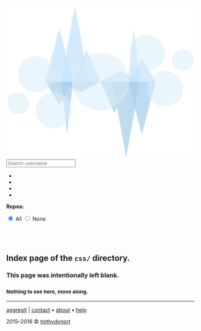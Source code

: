 <!DOCTYPE html>
<html lang="en">
<!--quilted head patch-->
<head>
<meta charset="utf-8"/>
<meta content="ie=edge" http-equiv="X-UA-Compatible"/>
<meta content="width=device-width, initial-scale=1" name="viewport"/>
<!--
~~~~~~~~~~~~~~~~~~~~~~~~~~~~~~~~~~~~~~~~~~~~~~~~~~~~~~~~~~~~~~~~
Page stitched together with quilt:
quilt          : v0.1.1, master, eed22e23df8d193a2dcb834d2f29fff943c50aba
url            : http://aggregit.com/css/index.html
quilted on     : 2016-07-04 06:53:22
source branch  : new-quilt
source hash    : e8867764d2b2deb5e7f8f545b79c691a4d196961
stitching took : 0.048 s
~~~~~~~~~~~~~~~~~~~~~~~~~~~~~~~~~~~~~~~~~~~~~~~~~~~~~~~~~~~~~~~~
-->
<title>css directory index</title>
<meta content="tmthydvnprt" name="author"/>
<meta content="blank index page of css directory" name="description"/>
<meta content="i,n,d,e,x,,, ,c,s,s" name="keywords"/>
<link href="../imgs/favicon.ico" rel="favicon"/>
<link href="../imgs/icon_60x60.png" rel="apple-touch-icon"/>
<link href="../imgs/icon_76x76.png" rel="apple-touch-icon" sizes="76x76"/>
<link href="../imgs/icon_120x120.png" rel="apple-touch-icon" sizes="120x120"/>
<link href="../imgs/icon_152x152.png" rel="apple-touch-icon" sizes="152x152"/>
<link href="../css/bootstrap_font-awesome.min_aggregit.css" rel="stylesheet" type="text/css"/></head>
<body>
<!--quilted nav patch-->
<nav class="navbar navbar-inverse navbar-default navbar-fixed-top" id="nav">
<div class="container">
<div class="navbar-header">
<a alt="home" class="navbar-brand" href="#!/home" title="home">
<img alt="aggregit" class="img-responsive" id="nav-logo" src="../imgs/aggregit_logo_brand.svg" title="../imgs/aggregit_logo_brand.svg"/>
</a>
<!-- <span id="beta" class="label label-warning">beta</span> -->
</div>
<div class="">
<form class="navbar-form navbar-left" id="nav-search">
<div class="input-group">
<span class="input-group-addon"><i class="fa fa-search fa-2x"></i></span>
<input class="form-control" id="nav-search-user" placeholder="Search username" type="text"/>
</div>
</form>
<ul class="nav navbar-nav navbar-right">
<li><a alt="Find out more about aggregit." href="#!/about" title="Find out more about aggregit."><i class="fa fa-info-circle fa-2x"></i></a></li>
<li><a alt="Need help using aggregit?" href="#!/help" title="Need help using aggregit?"><i class="fa fa-question-circle fa-2x"></i></a></li>
<li><a alt="go to GitHub" href="https://github.com" id="nav-user" target="_blank" title="Go to GitHub"><i class="fa fa-github fa-2x"></i></a></li>
<li><a alt="GitHub access is locked! You should authorize Aggregit for full experience." href="#!/authorize" id="auth-icon" title=""><i class="fa fa-times-circle fa-2x"></i></a></li>
</ul>
</div>
</div>
<div class="container-fluid" id="user-select-navbar">
<div class="well well-sm">
<div class="row">
<div class="col-xs-1">
<p class="text-center">
<strong>
<span class="hidden-xs">Repos:</span>
<span class="visible-xs" title="Repos"><i class="fa fa-2x fa-book"></i></span>
</strong>
</p>
</div>
<div class="col-xs-10">
<ul class="repo-list checklist list-inline" id="repo-list-navbar"></ul>
</div>
<div class="col-xs-1">
<div class="btn-group-vertical" data-toggle="buttons">
<label class="btn btn-primary btn-xs active">
<input autocomplete="off" checked="" id="repo-all" name="repo-all-none" type="radio"/>
                            All
                            <!-- <span class="hidden-xs">All</span> -->
<!-- <span class="visible-xs" title="All"><i class="fa fa-check-square-o"></i></span> -->
</label>
<label class="btn btn-xs btn-primary">
<input autocomplete="off" id="repo-none" name="repo-all-none" type="radio"/>
                            None
                            <!-- <span class="hidden-xs">None</span> -->
<!-- <span class="visible-xs" title="None"><i class="fa fa-square-o"></i></span> -->
</label>
</div>
</div>
</div>
</div>
</div>
</nav>
<!--quilted page patch-->
<div class="container text-center" id="page">
<h2><br/></h2>
<h2>Index page of the <code>css/</code> directory.</h2>
<h3>This page was intentionally left blank.</h3>
<h3><small>Nothing to see here, move along.</small></h3>
</div>
<!--quilted footer patch-->
<footer id="footer">
<div class="container">
<hr/>
<div class="clearfix">
<p class="pull-left">
<a alt="aggregit" href="http://aggregit.com" title="aggregit">aggregit</a>
                | <a alt="Get in Touch with aggregit." href="#!/contact" title="contact">contact</a>
                &bull; <a alt="Find out more about aggregit." href="#!/about" title="about">about</a>
                &bull; <a alt="Need help using aggregit?" href="#!/help" title="help">help</a>
</p>
<p class="pull-right">2015&ndash;2016 &copy; <a alt="Visit tmthydvnprt on GitHub." href="https://github.com/tmthydvnprt" target="_blank" title="tmthydvnprt">tmthydvnprt</a></p>
</div>
</div>
</footer>
<!--quilted templates patch-->
<template id="user-info-template">
<div class="row">
<div class="col-sm-6">
<div class="media">
<div class="media-left">
<a alt="{login} avatar" href="{html_url}" target="_blank" title="{login} avatar">
<img alt="{login} avatar" class="media-object" id="avatar" src="{avatar_url}" title="{login} avatar"/>
</a>
<ul class="list-unstyled" id="badge-list">
<li><span alt="hireable" class="force-hover" id="hireable" title="hireable">{hireable}</span></li>
<li><span alt="site admin" class="force-hover" id="site_admin" title="site admin">{site_admin}</span></li>
</ul>
<hr/>
<ul class="list-inline" id="repogist-list">
<li><i class="fa fa-fw fa-book"></i> <span alt="repos: {public_repos}" class="force-hover" id="repos" title="repos: {public_repos}">{public_repos}</span></li>
<li><i class="fa fa-fw fa-file-text-o"></i> <span alt="gists: {public_gists}" class="force-hover" id="gists" title="gists: {public_gists}">{public_gists}</span></li>
</ul>
<ul class="list-inline" id="follower-list">
<li><i class="fa fa-fw fa-users"></i> <span alt="followers: {followers}" class="force-hover" id="followers" title="followers: {followers}">{followers}</span></li>
<li><i class="fa fa-fw fa-user-plus"></i> <span alt="following: {following}" class="force-hover" id="following" title="following: {following}">{following}</span></li>
</ul>
<hr/>
</div>
<div class="media-body">
<h1 class="media-heading">
<span id="name">{name}</span><br/>
<small alt="username" class="force-hover" id="username" title="username"><code>{login}</code></small>
</h1>
<hr/>
<ul class="list-inline">
<li><i class="fa fa-fw fa-envelope-o"></i> <a alt="email: {email}" href="mailto:{email}" id="email" title="email: {email}">{email}</a></li>
<li><i class="fa fa-fw fa-link"></i> <a alt="blog: {blog}" href="http://{blog}" id="blog" title="blog: {blog}">{blog}</a></li>
</ul>
<ul class="list-inline">
<li><i class="fa fa-fw fa-building-o"></i> <span alt="company: {company}" class="force-hover" id="company" title="company: {company}">{company}</span></li>
<li><i class="fa fa-fw fa-location-arrow"></i> <span alt="location: {location}" class="force-hover" id="location" title="location: {location}">{location}</span></li>
</ul>
<ul class="list-inline text-muted">
<li><i class="fa fa-fw fa-clock-o"></i> <span alt="created: {created_at}" class="force-hover" id="created" title="created: {created_at}">{created_at}</span></li>
<li><i class="fa fa-fw fa-refresh"></i> <span alt="updated: {updated_at}" class="force-hover" id="updated" title="updated: {updated_at}">{updated_at}</span></li>
</ul>
</div>
</div>
</div>
</div>
</template>
<template id="user-data-template">
<div class="row">
<div class="col-sm-10 col-sm-offset-1">
<h2>When does <code>{login}</code> commit during the week?</h2>
<hr/>
<div id="punchcard"></div>
<h2>What times of the year does <code>{login}</code> commit?</h2>
<hr/>
<div id="participation"></div>
<div id="heatmap"></div>
<h2>What languages does <code>{login}</code> speak?</h2>
<hr/>
<div class="well well-sm">
<div class="row">
<div class="col-sm-6">
<table class="table table table-striped table-hover table-responsive">
<thead>
<tr>
<th>Language</th>
<th>Amount [kiB]</th>
<th>Amount [%]</th>
</tr>
</thead>
<tbody class="checklist" id="language-list">
</tbody>
</table>
</div>
<div class="col-sm-6">
<div id="languages"></div>
</div>
</div>
</div>
</div>
</div>
</template>
<template id="help-template">
<section class="bringIn">
<span id="help-arrow"><i class="fa fa-arrow-up"></i></span>
<div class="jumbotron">
<div class="row">
<div class="col-sm-8 col-sm-offset-2">
<h2>Help? <small>&mdash; it's easy!</small></h2>
<hr/>
<h5>
<ol>
<li>Type in a GitHub username.</li>
<li>Press <kbd>enter</kbd>.</li>
<li> You'll be sent to the <code>#!/user</code> page.
                                <ul>
<li><small class="text-success">If it is your first time, you will be asked to authorize GitHub access.</small></li>
</ul>
</li>
<li>Aggregit will aggregate and render thats user's data.</li>
<li>View the results and enjoy the data!
                                <ul>
<li>Download the raw data as a <code>json</code> file by clicking <i class="fa fa-cloud-download"></i>.</li>
<li>View cached result by clicking <i class="fa fa-area-chart"></i>.</li>
</ul>
</li>
</ol>
</h5>
<hr/>
<h5 class="text-muted">
                        Or check out this <a alt="example of user data" href="#!/user=tmthydvnprt_example" title="example of user data">example of user data</a>.
                    </h5>
</div>
</div>
</div>
</section>
</template>
<template id="authorize-template">
<section class="bringIn">
<div class="jumbotron">
<div class="row">
<div class="col-sm-8 col-sm-offset-2">
<div class="panel panel-primary center-block" id="auth-panel">
<div class="panel-heading">
<h2 class="panel-title text-center">Authorize Aggregit</h2>
</div>
<div class="panel-body">
<p class="text-center">Would you like to authorize Aggregit to access your public GitHub data?</p>
<img alt="aggregit logo" class="img-responsive center-block img-thumbnail" id="auth-logo" src="../imgs/aggregit_logo.svg" title="../imgs/aggregit_logo.svg"/>
<div class="text-center">
<button class="btn btn-success" id="authorize-btn">Authorize</button>
</div>
<p class="smallprint">
                                Authorization is required by the <a alt="GitHub API" href="https://developer.github.com/v3/" target="_blank" title="GitHub API">GitHub API</a> to make the number of API calls (&gt; 60/hour) required for building a complete picture of a user's public data.  If you do not authorize, you may <a alt="Continue without authorization" href="#" id="unauthorized" title="continue">continue</a>, but only a portion of the data may be accessed. Alternatively, you can view a static <a alt="example" href="#!/user=tmthydvnprt_example" title="example">example</a> of a user.
                            </p>
</div>
</div>
</div>
</div>
</div>
</section>
</template>
<template id="user-template">
<section class="bringIn">
<div class="jumbotron">
<div id="user-info">
<div class="text-center">
<div id="aggregiting">
<i class="fa fa-spinner fa-pulse"></i>
</div>
<h1>Aggre<strong>git</strong>ing</h1>
<div class="row">
<div class="col-md-6 col-md-offset-3">
<div class="progress">
<div aria-valuemax="100" aria-valuemin="0" aria-valuenow="00" class="progress-bar progress-bar-striped active" role="progressbar" style="width: 0%;">
                                    0%
                                </div>
</div>
</div>
</div>
</div>
</div>
</div>
<div id="sticky"></div>
<div id="user-select-inline">
<div class="well well-sm">
<div class="row">
<div class="col-xs-1">
<p class="text-center">
<strong>
<span class="hidden-xs">Repos:</span>
<span class="visible-xs" title="Repos"><i class="fa fa-2x fa-book"></i></span>
</strong>
</p>
</div>
<div class="col-xs-10">
<ul class="repo-list checklist list-inline" id="repo-list-inline"></ul>
</div>
<div class="col-xs-1">
<div class="btn-group-vertical" data-toggle="buttons">
<label class="btn btn-primary btn-xs active">
<input autocomplete="off" checked="" id="repo-all" name="repo-all-none" type="radio"/>
                                All
                                <!-- <span class="hidden-xs">All</span> -->
<!-- <span class="visible-xs" title="All"><i class="fa fa-check-square-o"></i></span> -->
</label>
<label class="btn btn-xs btn-primary">
<input autocomplete="off" id="repo-none" name="repo-all-none" type="radio"/>
                                None
                                <!-- <span class="hidden-xs">None</span> -->
<!-- <span class="visible-xs" title="None"><i class="fa fa-square-o"></i></span> -->
</label>
</div>
</div>
</div>
</div>
<hr/>
</div>
<div id="user-data"></div>
</section>
</template>
<template id="repo-info-template">
</template>
<template id="exportuser-template">
<section class="bringIn">
<div class="jumbotron">
<div class="row">
<div class="col-sm-8 col-sm-offset-2">
<div class="panel panel-primary center-block" id="export-panel">
<div class="panel-heading">
<h2 class="panel-title text-center">Export</h2>
</div>
<div class="panel-body">
<p class="text-center">Would you like to export this user's data?</p>
<div class="text-center text-primary" id="json-file">
<i class="fa fa-file-text fa-5x"></i>
</div>
<div class="text-center">
<a alt="Export Data" class="btn btn-success no-hover disabled" download="nothing.json" href="#" id="export-btn" target="_blank" title="Export Data"><i class="fa fa-gear fa-spin"></i>Export Data</a>
</div>
<p class="text-center"><code class="filename">____.json</code></p>
</div>
</div>
</div>
</div>
</div>
</section>
</template>
<template id="contact-template">
<section class="bringIn">
<div class="jumbotron">
<div class="row">
<div class="col-sm-8 col-sm-offset-2">
<h1>Contact</h1>
<hr/>
<p class="lead">If you need to discuss something about aggregit, you may send emails to <a alt="info@aggregit.com" href="mailto:info@aggregit.com" title="info@aggregit.com">info@aggregit.com</a>, begin a conversation at the <a alt="aggregit" href="https://github.com/tmthydvnprt/aggregit" title="aggregit">aggregit</a> GitHub repo, or reach me directly on GitHub as <a alt="tmthydvnprt" href="https://github.com/tmthydvnprt" title="tmthydvnprt">tmthydvnprt</a>.</p>
<hr/>
</div>
</div>
</div>
</section>
</template>
<template id="unknown-template">
<section class="bringIn">
<div class="jumbotron">
<div class="row">
<div class="col-xs-12 text-center">
<h1>Hmm..? <small>That is an unknown location.</small></h1>
</div>
</div>
<div class="row">
<div class="col-xs-12 text-center">
<p class="lead">
                        Please return <a alt="home" href="#!/home" title="home">home</a>.
                    </p>
</div>
</div>
</div>
</section>
</template>
<template id="about-template">
<section class="bringIn">
<div class="jumbotron">
<div class="row">
<div class="col-sm-8 col-sm-offset-2">
<h1>About Aggregit <small>{<var>x</var>|<var>x</var>&isin;<var>Repo</var>&isin;<var>User</var>}</small></h1>
<hr/>
<h3>Multi-Repo Punch Card Anyone?</h3>
<p class="lead">
                        Ever wanted to see your punch card for <em>all</em> your repos? Or your non-<code>master</code> contributions in the heat map? Maybe <em>all</em> your language stats? Well, those were the reasons for building this.
                    </p>
<h4>Data, Data, Data!</h4>
<p class="lead">
                        The site makes a bunch of calls to the <a alt="GitHub API" href="https://developer.github.com/v3/" target="_blank" title="GitHub API">GitHub API</a> to get a whole mess of <code>json</code> that can be plotted or presented in a beautiful way.  You may also download the raw data for your own analysis or reporting. Share your data by linking to this site with your username passed as an parameter: <code>http://aggregit.com#!/user=tmthydvnprt</code>.
                    </p>
<h4>Who made this?</h4>
<p class="lead">Timothy Davenport, or <a alt="tmthydvnprt" href="https://github.com/tmthydvnprt" target="_blank" title="tmthydvnprt"><code>tmthydvnprt</code></a> on GitHub. Check out <em>all</em> my <a alt="GitHub data" href="http://aggregit.com#!/user=tmthydvnprt" title="GitHub data">GitHub data</a>.</p>
</div>
</div>
</div>
</section>
</template>
<template id="home-template">
<section class="bringIn">
<div class="jumbotron text-center" id="home-jumbo">
<img alt="aggregit logo" class="img-responsive center-block" id="home-logo" src="../imgs/aggregit_logo.svg" title="../imgs/aggregit_logo.svg"/>
<p class="lead">
                Get <em>all</em> your data across <em>all</em> your <a alt="GitHub" href="https://github.com" target="_blank" title="GitHub">GitHub</a> repositories.<br/>
<small>Visualize your data here or export it to process on your own.</small>
</p>
</div>
<div class="row">
<div class="col-sm-8 col-sm-offset-2 col-md-6 col-md-offset-3">
<h3 class="text-center">Search for a username:</h3>
<div class="well well-sm">
<form id="home-search">
<div class="input-group">
<span class="input-group-addon"><i class="fa fa-search fa-2x"></i></span>
<input class="form-control" id="home-search-user" placeholder="Search for GitHub username" type="text"/>
</div>
</form>
</div>
<h3 class="text-center"><small>(Maybe yourself, a friend or future employee?)</small></h3>
</div>
</div>
</section>
</template>
<template id="authenticate-template">
<section class="bringIn">
<div class="jumbotron">
<div class="row">
<div class="col-sm-8 col-sm-offset-2">
<div class="panel panel-primary center-block" id="auth-panel">
<div class="panel-heading">
<h2 class="panel-title text-center">Authenticating Aggregit</h2>
</div>
<div class="panel-body">
<p class="text-center">Awesome! You authorized Aggregit to access your public GitHub data!</p>
<img alt="aggregit logo" class="img-responsive center-block img-thumbnail" id="auth-logo" src="../imgs/aggregit_logo.svg" title="../imgs/aggregit_logo.svg"/>
<div class="text-center">
<button class="btn btn-success disabled" id="authorize-btn">Authenticating</button>
</div>
<p class="smallprint">
                                Aggregit is authenticating your account and then will get your data. Enjoy.
                            </p>
</div>
</div>
</div>
</div>
</div>
</section>
</template>
<template id="error-template">
<div class="col-xs-6 col-xs-offset-3">
<div class="alert alert-danger" id="rate-limit" role="alert">
<h1 class="text-center">Error <i class="fa fa-frown-o"></i></h1>
<p class="lead text-center">
                We've been <strong><a alt="rate-limited" href="https://developer.github.com/v3/#rate-limiting" target="_blank" title="rate-limited">rate-limited</a></strong> by GitHub's API!<br/>
<small>Calls from this <a alt="IP address" href="https://www.google.com/#q=what+is+my+ip" target="_blank" title="IP address"><abbr title="Internet Protocol">IP</abbr> address</a> will fail for one hour.</small>
</p>
</div>
</div>
</template>
<!--quilted scripts patch-->
<script id="scripts" rel="javascript" src="../js/jquery-1.11.2.min.js" type="text/javascript"></script>
<script rel="javascript" src="../js/d3.min.js" type="text/javascript"></script>
<script rel="javascript" src="../js/cookieJar.js" type="text/javascript"></script>
<script rel="javascript" src="../js/common.js" type="text/javascript"></script>
<script rel="javascript" src="../js/github.js" type="text/javascript"></script>
<script rel="javascript" src="../js/aggregitor.js" type="text/javascript"></script>
<script rel="javascript" src="../js/render.js" type="text/javascript"></script>
<script rel="javascript" src="../js/aggregit.js" type="text/javascript"></script>
</body>
</html>